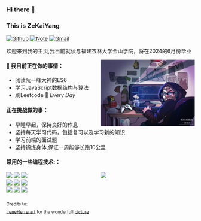 ### Hi there 👋 
### This is ZeKaiYang

[![Github](https://img.shields.io/badge/-Github-000?style=flat&logo=Github&logoColor=white)]([https://github.com/FernandoRoldan93](https://github.com/DemoZeKaiYang))
[![Note](https://img.shields.io/badge/-LinkedIn-blue?style=flat&logo=Linkedin&logoColor=white)](http://www.yangzekai.top)
[![Gmail](https://img.shields.io/badge/-Gmail-c14438?style=flat&logo=Gmail&logoColor=white)](mailto:zekaiyangdemo@gmail.com)

欢迎来到我的主页,我目前就读与福建农林大学金山学院，将在2024的6月份毕业 

<img align="right" alt="img" src="https://github.com/FernandoRoldan93/FernandoRoldan93/blob/master/cover_image.jpg" width="50%" height="auto" />


#### 🌱 我目前正在做的事情：
- 阅读阮一峰大神的ES6
- 学习JavaScript数据结构与算法
- 刷Leetcode 🚀 *Every Day*

#### 正在挑战做的事：
- 早睡早起，保持良好的作息
- 坚持每天学习代码，包括复习以及学习新的知识
- 学习前端的面试题
- 坚持锻炼身体,保证一周能够长跑10公里

#### 常用的一些编程技术:：
<p>
	<img width="50%" align="right" src="https://github-readme-stats.vercel.app/api?username=DemoZeKaiYang&show_icons=true&hide_border=true" />


<code><img width="10%" src="https://www.vectorlogo.zone/logos/nodejs/nodejs-ar21.svg"></code>
<code><img width="10%" src="https://www.vectorlogo.zone/logos/w3_html5/w3_html5-ar21.svg"></code>
<code><img width="8%" src="https://www.vectorlogo.zone/logos/javascript/javascript-ar21.svg"></code>
<br />
<code><img width="10%" src="https://www.vectorlogo.zone/logos/reactjs/reactjs-ar21.svg"></code>
<code><img width="10%" src="https://www.vectorlogo.zone/logos/mysql/mysql-ar21.svg"></code>
<code><img width="10%" src="https://www.vectorlogo.zone/logos/mongodb/mongodb-ar21.svg"></code>
<br />
<code><img width="10%" src="https://www.vectorlogo.zone/logos/vuejs/vuejs-ar21.svg"></code>
<code><img width="10%" src="https://www.vectorlogo.zone/logos/apache_hadoop/apache_hadoop-ar21.svg"></code>
<code><img width="10%" src="https://www.vectorlogo.zone/logos/w3_css/w3_css-ar21.svg"></code>
</p>

<sub>Credits to: <br/>[IreneHerrerart](https://www.artstation.com/ireneherrera) for the wonderfull [picture](https://github.com/FernandoRoldan93/FernandoRoldan93/blob/master/cover_image.jpg)</sub>
